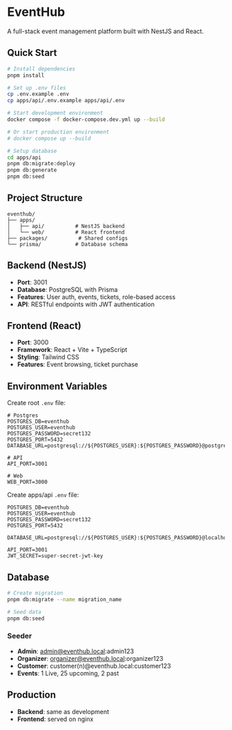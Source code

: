 # EventHub

A full-stack event management platform built with NestJS and React.

## Quick Start

```bash
# Install dependencies
pnpm install

# Set up .env files
cp .env.example .env
cp apps/api/.env.example apps/api/.env

# Start development environment
docker compose -f docker-compose.dev.yml up --build

# Or start production environment
# docker compose up --build

# Setup database
cd apps/api
pnpm db:migrate:deploy
pnpm db:generate
pnpm db:seed
```

## Project Structure

```
eventhub/
├── apps/
│   ├── api/          # NestJS backend
│   └── web/          # React frontend
├── packages/          # Shared configs
└── prisma/           # Database schema
```

## Backend (NestJS)

- **Port**: 3001
- **Database**: PostgreSQL with Prisma
- **Features**: User auth, events, tickets, role-based access
- **API**: RESTful endpoints with JWT authentication

## Frontend (React)

- **Port**: 3000
- **Framework**: React + Vite + TypeScript
- **Styling**: Tailwind CSS
- **Features**: Event browsing, ticket purchase

## Environment Variables

Create root `.env` file:

```env
# Postgres
POSTGRES_DB=eventhub
POSTGRES_USER=eventhub
POSTGRES_PASSWORD=secret132
POSTGRES_PORT=5432
DATABASE_URL=postgresql://${POSTGRES_USER}:${POSTGRES_PASSWORD}@postgres:${POSTGRES_PORT}/${POSTGRES_DB}

# API
API_PORT=3001

# Web
WEB_PORT=3000
```

Create apps/api `.env` file:

```env
POSTGRES_DB=eventhub
POSTGRES_USER=eventhub
POSTGRES_PASSWORD=secret132
POSTGRES_PORT=5432

DATABASE_URL=postgresql://${POSTGRES_USER}:${POSTGRES_PASSWORD}@localhost:${POSTGRES_PORT}/${POSTGRES_DB}

API_PORT=3001
JWT_SECRET=super-secret-jwt-key
```

## Database

```bash
# Create migration
pnpm db:migrate --name migration_name

# Seed data
pnpm db:seed
```

### Seeder

- **Admin**: admin@eventhub.local:admin123
- **Organizer**: organizer@eventhub.local:organizer123
- **Customer**: customer(n)@eventhub.local:customer123
- **Events**: 1 Live, 25 upcoming, 2 past

## Production

- **Backend**: same as development
- **Frontend**: served on nginx
